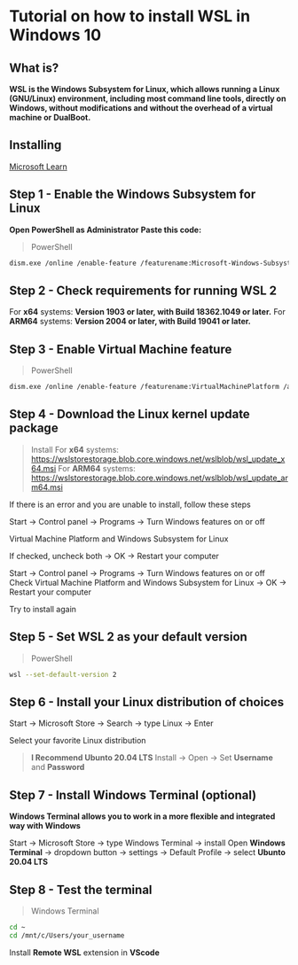 # **Tutorial on how to install WSL in Windows 10**

## What is?

__WSL is the Windows Subsystem for Linux, which allows running a Linux (GNU/Linux) environment, including most command line tools, directly on Windows, without modifications and without the overhead of a virtual machine or DualBoot.__

## Installing
[Microsoft Learn](https://learn.microsoft.com/en-us/windows/wsl/install-manual)

## Step 1 - Enable the **Windows Subsystem for Linux**

__Open PowerShell as Administrator__
__Paste this code:__
>PowerShell
```bash
dism.exe /online /enable-feature /featurename:Microsoft-Windows-Subsystem-Linux /all /norestart
```

## Step 2 - Check requirements for running **WSL 2**

For **x64** systems: __Version 1903 or later, with Build 18362.1049 or later.__
For **ARM64** systems: __Version 2004 or later, with Build 19041 or later.__

## Step 3 - Enable **Virtual Machine** feature

>PowerShell
```bash
dism.exe /online /enable-feature /featurename:VirtualMachinePlatform /all /norestart
```

## Step 4 - Download the **Linux** kernel update package
>Install
For **x64** systems: https://wslstorestorage.blob.core.windows.net/wslblob/wsl_update_x64.msi
For **ARM64** systems: https://wslstorestorage.blob.core.windows.net/wslblob/wsl_update_arm64.msi

If there is an error and you are unable to install, follow these steps

Start -> Control panel -> Programs -> Turn Windows features on or off

Virtual Machine Platform and Windows Subsystem for Linux

If checked, uncheck both -> OK -> Restart your computer

Start -> Control panel -> Programs -> Turn Windows features on or off
Check Virtual Machine Platform and Windows Subsystem for Linux -> OK -> Restart your computer

Try to install again

## Step 5 - Set **WSL 2** as your **default** version
>PowerShell
```bash
wsl --set-default-version 2
```

## Step 6 - Install your **Linux** distribution of choices

Start -> Microsoft Store -> Search -> type Linux -> Enter

Select your favorite Linux distribution
> __I Recommend Ubunto 20.04 LTS__
Install -> Open -> Set **Username** and **Password**

## Step 7 - Install Windows Terminal (optional)

__Windows Terminal allows you to work in a more flexible and integrated way with Windows__

Start -> Microsoft Store -> type Windows Terminal -> install
Open **Windows Terminal** -> dropdown button -> settings -> Default Profile -> select **Ubunto 20.04 LTS**

## Step 8 - Test the terminal
> Windows Terminal
```bash
cd ~
cd /mnt/c/Users/your_username
```

Install **Remote WSL** extension in **VScode**